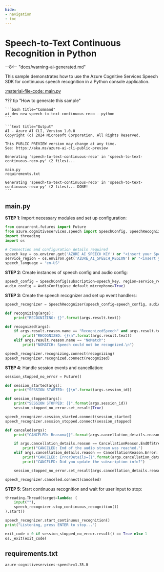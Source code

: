 ```yaml
---
hide:
- navigation
- toc
---
```

# Speech-to-Text Continuous Recognition in Python

--8<-- "docs/warning-ai-generated.md"

This sample demonstrates how to use the Azure Cognitive Services Speech SDK for continuous speech recognition in a Python console application.

[:material-file-code: main.py](https://github.dev/robch/book-of-ai/blob/main/docs/samples/speech-to-text-continuous-reco-py/main.py)  

??? tip "How to generate this sample"

    ```bash title="Command"
    ai dev new speech-to-text-continuous-reco --python
    ```

    ```text title="Output"
    AI - Azure AI CLI, Version 1.0.0
    Copyright (c) 2024 Microsoft Corporation. All Rights Reserved.

    This PUBLIC PREVIEW version may change at any time.
    See: https://aka.ms/azure-ai-cli-public-preview

    Generating 'speech-to-text-continuous-reco' in 'speech-to-text-continuous-reco-py' (2 files)...

    main.py
    requirements.txt

    Generating 'speech-to-text-continuous-reco' in 'speech-to-text-continuous-reco-py' (2 files)... DONE!
    ```

## main.py

**STEP 1**: Import necessary modules and set up configuration:

```python title="main.py"
from concurrent.futures import Future
from azure.cognitiveservices.speech import SpeechConfig, SpeechRecognizer, AudioConfig, CancellationReason
import threading
import os

# Connection and configuration details required
speech_key = os.environ.get('AZURE_AI_SPEECH_KEY') or "<insert your Speech Service API key here>"
service_region = os.environ.get('AZURE_AI_SPEECH_REGION') or "<insert your Speech Service region here>"
speech_language = "en-US"
```

**STEP 2**: Create instances of speech config and audio config:

```python title="main.py"
speech_config = SpeechConfig(subscription=speech_key, region=service_region, speech_recognition_language=speech_language)
audio_config = AudioConfig(use_default_microphone=True)
```

**STEP 3**: Create the speech recognizer and set up event handlers:

```python title="main.py"
speech_recognizer = SpeechRecognizer(speech_config=speech_config, audio_config=audio_config)

def recognizing(args):
    print("RECOGNIZING: {}".format(args.result.text))

def recognized(args):
    if args.result.reason.name == "RecognizedSpeech" and args.result.text != "":
        print("RECOGNIZED: {}\n".format(args.result.text))
    elif args.result.reason.name == "NoMatch":
        print("NOMATCH: Speech could not be recognized.\n")

speech_recognizer.recognizing.connect(recognizing)
speech_recognizer.recognized.connect(recognized)
```

**STEP 4**: Handle session events and cancellation:

```python title="main.py"
session_stopped_no_error = Future()

def session_started(args):
    print("SESSION STARTED: {}\n".format(args.session_id))

def session_stopped(args):
    print("SESSION STOPPED: {}".format(args.session_id))
    session_stopped_no_error.set_result(True)

speech_recognizer.session_started.connect(session_started)
speech_recognizer.session_stopped.connect(session_stopped)

def canceled(args):
    print("CANCELED: Reason={}".format(args.cancellation_details.reason))

    if args.cancellation_details.reason == CancellationReason.EndOfStream:
        print("CANCELED: End of the audio stream was reached.")
    elif args.cancellation_details.reason == CancellationReason.Error:
        print("CANCELED: ErrorDetails={}".format(args.cancellation_details.error_details))
        print("CANCELED: Did you update the subscription info?")

    session_stopped_no_error.set_result(args.cancellation_details.reason != CancellationReason.Error)

speech_recognizer.canceled.connect(canceled)
```

**STEP 5**: Start continuous recognition and wait for user input to stop:

```python title="main.py"
threading.Thread(target=lambda: (
    input(""),
    speech_recognizer.stop_continuous_recognition())
).start()

speech_recognizer.start_continuous_recognition()
print("Listening, press ENTER to stop...")

exit_code = 0 if session_stopped_no_error.result() == True else 1
os._exit(exit_code)
```

## requirements.txt

```text title="requirements.txt"
azure-cognitiveservices-speech>=1.35.0
```